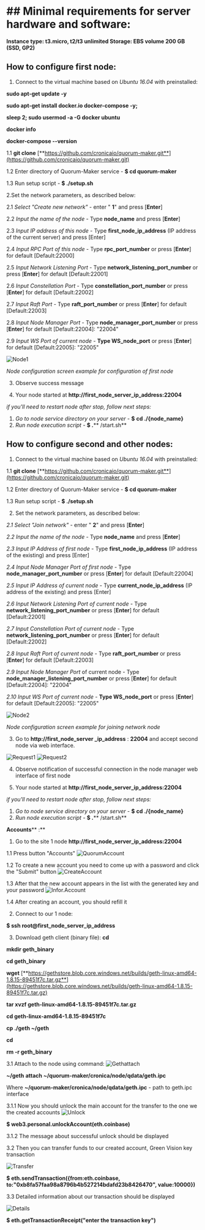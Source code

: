 # ## Minimal requirements for server hardware and software:

**Instance type: t3.micro, t2/t3 unlimited
Storage: EBS volume 200 GB (SSD, GP2)**

## How to configure first node:

1. Connect to the virtual machine based on _Ubuntu 16.04_ with preinstalled:

**sudo apt-get update -y**

**sudo apt-get install docker.io docker-compose -y;**

**sleep 2; sudo usermod -a -G docker ubuntu**

**docker info**

**docker-compose --version**

1.1 **git clone** [**https://github.com/cronicaio/quorum-maker.git**](https://github.com/cronicaio/quorum-maker.git)

1.2 Enter directory of Quorum-Maker service - **$ cd quorum-maker**

1.3 Run setup script - **$ ./setup.sh**

 2.Set the network parameters, as described below:

2.1 _Select  &quot;Create new network&quot;_ - enter &quot; **1**&quot; and press [**Enter**]

2.2 _Input the name of the node_ - Type   **node\_name** and press [**Enter**]

2.3 _Input IP address of this node_ - Type **first\_node\_ip\_address** (IP address of the current server) and press [Enter]

2.4 _Input RPC Port of this node_ - Type **rpc\_port\_number** or press [**Enter**] for default [Default:22000]

2.5 _Input Network Listening Port_ - Type **network\_listening\_port\_number** or press [**Enter**] for default [Default:22001]

2.6 _Input Constellation Port_ - Type **constellation\_port\_number** or press [**Enter**] for default [Default:22002]

2.7 _Input Raft Port_ - Type **raft\_port\_number** or press [**Enter**] for default [Default:22003]

2.8 _Input Node Manager Port_ - Type **node\_manager\_port\_number** or press [**Enter**] for default [Default:22004]: &quot;22004&quot;

2.9 _Input WS Port of current node -_ **Type WS\_node\_port** or press [**Enter**] for default [Default:22005]: &quot;22005&quot;

![Node1](Image/Optional1.png)

_Node configuration screen example for configuration of first node_

3. Observe success message


4. Your node started at **http://first\_node\_server\_ip\_address:22004**

_if you&#39;ll need to restart node after stop, follow next steps:_

1. _Go to node service directory on your server_ - **$**  **cd ./{node\_name}**
2. _Run node execution script -_ **$ .**** /start.sh**

## How to configure second and other nodes:

1. Connect to the virtual machine based on _Ubuntu 16.04_ with preinstalled:

1.1 **git clone** [**https://github.com/cronicaio/quorum-maker.git**](https://github.com/cronicaio/quorum-maker.git)

1.2 Enter directory of Quorum-Maker service - **$ cd quorum-maker**

1.3 Run setup script - **$ ./setup.sh**



2. Set the network parameters, as described below:

_2.1 Select  &quot;Join network&quot;_ - enter &quot; **2**&quot; and press [**Enter**]

_2.2 Input the name of the node_ - Type   **node\_name** and press [**Enter**]

_2.3 Input IP Address of first node_ - Type **first\_node\_ip\_address** (IP address of the existing) and press [Enter]

_2.4 Input Node Manager Port of first node_ - Type **node\_manager\_port\_number** or press [**Enter**] for default [Default:22004]

_2.5 Input IP Address of current node_ - Type **current\_node\_ip\_address** (IP address of the existing) and press [Enter]

_2.6 Input Network Listening Port of current node_ - Type **network\_listening\_port\_number** or press [**Enter**] for default [Default:22001]

_2.7 Input Constellation Port of current node_ - Type **network\_listening\_port\_number** or press [**Enter**] for default [Default:22002]

_2.8 Input Raft Port of current node_ - Type **raft\_port\_number** or press [**Enter**] for default [Default:22003]

_2.9 Input Node Manager Port_ of current node - Type **node\_manager\_listening\_port\_number** or press [**Enter**] for default [Default:22004]: &quot;22004&quot;

_2.10 Input WS Port of current node -_ **Type WS\_node\_port** or press [**Enter**] for   default [Default:22005]: &quot;22005&quot;

![Node2](Image/Optional2.png)

_Node configuration screen example for joining network node_

3. Go to **http://first\_node\_server \_ip\_address** : **22004** and accept second node via web interface.

![Request1](image/QuorumRequest1.png)
![Request2](image/QuorumRequest2.png)

4. Observe notification of successful connection in the node manager web interface of first node

5. Your node started at **http://first\_node\_server\_ip\_address:22004**

_if you&#39;ll need to restart node after stop, follow next steps:_

1. _Go to node service directory on your server_ - **$**  **cd ./{node\_name}**
2. _Run node execution script -_ **$ .**** /start.sh**

**Accounts**** :**

1. Go to the site 1 node **http://first\_node\_server\_ip\_address:22004**

1.1 Press button &quot;Accounts&quot;
![QuorumAccount](image/QuorumAccount.png)

1.2 To create a new account you need to come up with a password and click the &quot;Submit&quot; button
![CreateAccount](Image/CreateAccount.png)  

1.3 After that the new account appears in the list with the generated key and your password
![Infor.Account](image/Infor.Account.png)

1.4 After creating an account, you should refill it

2. Connect to our 1 node:

**$ ssh root@first\_node\_server\_ip\_address**

3. Download geth client (binary file):
**cd**

**mkdir geth\_binary**

**cd geth\_binary**

**wget** [**https://gethstore.blob.core.windows.net/builds/geth-linux-amd64-1.8.15-89451f7c.tar.gz**](https://gethstore.blob.core.windows.net/builds/geth-linux-amd64-1.8.15-89451f7c.tar.gz)

**tar xvzf geth-linux-amd64-1.8.15-89451f7c.tar.gz**

**cd geth-linux-amd64-1.8.15-89451f7c**

**cp ./geth ~/geth**

**cd**

**rm -r geth\_binary**

3.1 Attach to the node using command:
![Gethattach](image/Gethattach.png)

**~/geth**  **attach ~/quorum-maker/cronica/node/qdata/geth.ipc**

Where **~/quorum-maker/cronica/node/qdata/geth.ipc** - path to geth.ipc interface

3.1.1 Now you should unlock the main account for the transfer to the one we the created accounts
![Unlock](image/Unlock.png)

**$ web3.personal.unlockAccount(eth.coinbase)**

3.1.2 The message about successful unlock should be displayed

3.2 Then you can transfer funds to our created account, Green Vision key transaction

![Transfer](image/Transfer.png)

**$ eth.sendTransaction({from:eth.coinbase, to:&quot;0xb8fa57faa98a8796b4b527214bdafd23b8426470&quot;, value:10000})**

3.3 Detailed information about our transaction should be displayed

![Details](image/Details.png)

**$  eth.getTransactionReceipt(&quot;enter the transaction key&quot;)**
